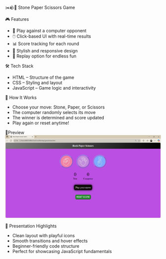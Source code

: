 ✂️🪨📄 Stone Paper Scissors Game

🎮 Features
- 🤖 Play against a computer opponent
- 🖱️ Click-based UI with real-time results
- 📊 Score tracking for each round
- 🎨 Stylish and responsive design
- 🔁 Replay option for endless fun


🛠️ Tech Stack
- HTML – Structure of the game
- CSS – Styling and layout
- JavaScript – Game logic and interactivity

🚀 How It Works
- Choose your move: Stone, Paper, or Scissors
- The computer randomly selects its move
- The winner is determined and score updated
- Play again or reset anytime!

📸Preview
 ![Alt text](https://github.com/MadhuraFadatare/Stone-Paper-Scissors-Game/blob/main/Screenshot%202025-09-14%20061802.png)

  
📸 Presentation Highlights
- Clean layout with playful icons
- Smooth transitions and hover effects
- Beginner-friendly code structure
- Perfect for showcasing JavaScript fundamentals

